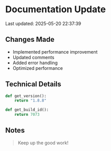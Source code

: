# Documentation Update

Last updated: 2025-05-20 22:37:39

## Changes Made
- Implemented performance improvement
- Updated comments
- Added error handling
- Optimized performance

## Technical Details
```python
def get_version():
    return "1.8.8"

def get_build_id():
    return 7073
```

## Notes
> Keep up the good work!
